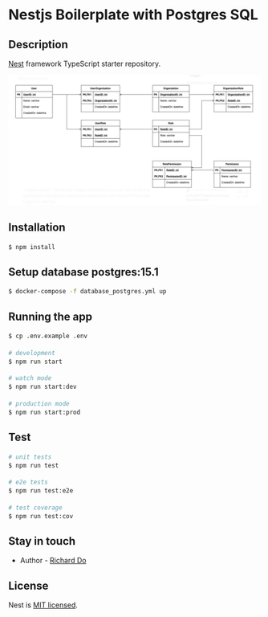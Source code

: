 # Nestjs Boilerplate with Postgres SQL

## Description

[Nest](https://github.com/nestjs/nest) framework TypeScript starter repository.

![Alt text](database.png "database design")

## Installation

```bash
$ npm install
```

## Setup database postgres:15.1

```bash
$ docker-compose -f database_postgres.yml up
```

## Running the app

```bash
$ cp .env.example .env

# development
$ npm run start

# watch mode
$ npm run start:dev

# production mode
$ npm run start:prod
```

## Test

```bash
# unit tests
$ npm run test

# e2e tests
$ npm run test:e2e

# test coverage
$ npm run test:cov
```

## Stay in touch

- Author - [Richard Do](https://github.com/ptit9x)

## License

Nest is [MIT licensed](LICENSE).
